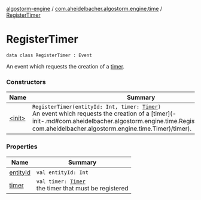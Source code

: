 [algostorm-engine](../../index.md) / [com.aheidelbacher.algostorm.engine.time](../index.md) / [RegisterTimer](.)

# RegisterTimer

`data class RegisterTimer : Event`

An event which requests the creation of a [timer](timer.md).

### Constructors

| Name | Summary |
|---|---|
| [&lt;init&gt;](-init-.md) | `RegisterTimer(entityId: Int, timer: `[`Timer`](../-timer/index.md)`)`<br>An event which requests the creation of a [timer](-init-.md#com.aheidelbacher.algostorm.engine.time.RegisterTimer$<init>(kotlin.Int, com.aheidelbacher.algostorm.engine.time.Timer)/timer). |

### Properties

| Name | Summary |
|---|---|
| [entityId](entity-id.md) | `val entityId: Int` |
| [timer](timer.md) | `val timer: `[`Timer`](../-timer/index.md)<br>the timer that must be registered |
